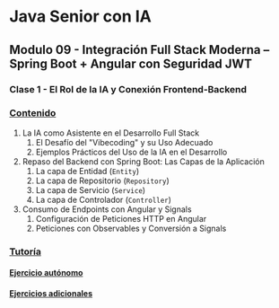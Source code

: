 # Java Senior con IA

## Modulo 09 - Integración Full Stack Moderna – Spring Boot + Angular con Seguridad JWT

### Clase 1 - El Rol de la IA y Conexión Frontend-Backend

### [Contenido](1-contenido.md)

1. La IA como Asistente en el Desarrollo Full Stack
    1. El Desafío del "Vibecoding" y su Uso Adecuado
    2. Ejemplos Prácticos del Uso de la IA en el Desarrollo
2. Repaso del Backend con Spring Boot: Las Capas de la Aplicación
    1. La capa de Entidad (`Entity`)
    2. La capa de Repositorio (`Repository`)
    3. La capa de Servicio (`Service`)
    4. La capa de Controlador (`Controller`)
3. Consumo de Endpoints con Angular y Signals
    1. Configuración de Peticiones HTTP en Angular
    2. Peticiones con Observables y Conversión a Signals

### [Tutoría](2-tutoria.md)

#### [Ejercicio autónomo](3-ejercicio.md)

#### [Ejercicios adicionales](4-ejercicios_adicionales.md)
